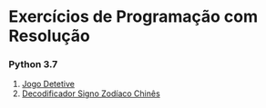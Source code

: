 # Exercícios de Programação com Resolução

### Python 3.7
1. [Jogo Detetive](https://github.com/lfdelphino/exercicios/tree/master/001%20-%20Jogo%20Detetive)
2. [Decodificador Signo Zodíaco Chinês](https://github.com/lfdelphino/exercicios/tree/master/002%20-%20Signo%20Zod%C3%ADaco%20Chin%C3%AAs)
